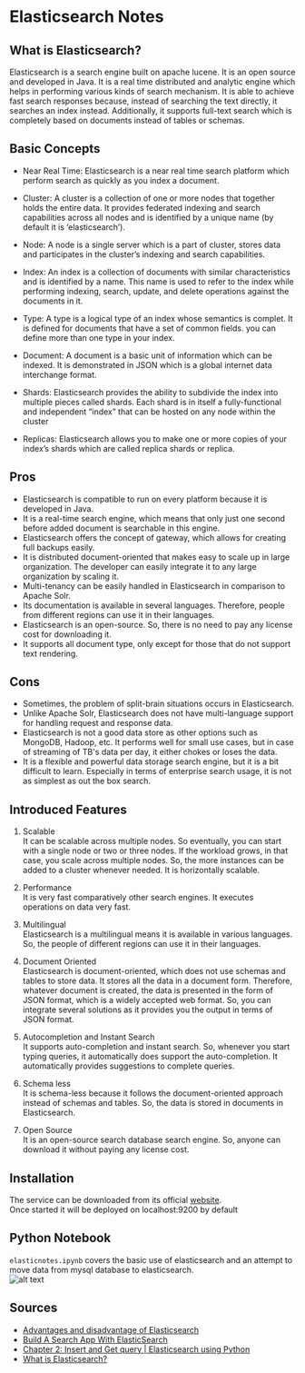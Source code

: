 # Elasticsearch Notes
  
## What is Elasticsearch?
Elasticsearch is a search engine built on apache lucene. It is an open source and developed in Java. It is a real time distributed and analytic engine which helps in performing various kinds of search mechanism. It is able to achieve fast search responses because, instead of searching the text directly, it searches an index instead. Additionally, it supports full-text search which is completely based on documents instead of tables or schemas.  

## Basic Concepts

- Near Real Time: Elasticsearch is a near real time search platform which perform search as quickly as you index a document.

- Cluster: A cluster is a collection of one or more nodes that together holds the entire data. It provides federated indexing and search capabilities across all nodes and is identified by a unique name (by default it is ‘elasticsearch’).

- Node: A node is a single server which is a part of cluster, stores data and participates in the cluster’s indexing and search capabilities.

- Index: An index is a collection of documents with similar characteristics and is identified by a name. This name is used to refer to the index while performing indexing, search, update, and delete operations against the documents in it.

- Type: A type is a logical type of an index whose semantics is complet. It is defined for documents that have a set of common fields. you can define more than one type in your index.

- Document: A document is a basic unit of information which can be indexed. It is demonstrated in JSON which is a global internet data interchange format.

- Shards: Elasticsearch provides the ability to subdivide the index into multiple pieces called shards. Each shard is in itself a fully-functional and independent “index” that can be hosted on any node within the cluster

- Replicas: Elasticsearch allows you to make one or more copies of your index’s shards which are called replica shards or replica.

## Pros
- Elasticsearch is compatible to run on every platform because it is developed in Java.
- It is a real-time search engine, which means that only just one second before added document is searchable in this engine.
- Elasticsearch offers the concept of gateway, which allows for creating full backups easily.
- It is distributed document-oriented that makes easy to scale up in large organization. The developer can easily integrate it to any large organization by scaling it.
- Multi-tenancy can be easily handled in Elasticsearch in comparison to Apache Solr.
- Its documentation is available in several languages. Therefore, people from different regions can use it in their languages.
- Elasticsearch is an open-source. So, there is no need to pay any license cost for downloading it.
- It supports all document type, only except for those that do not support text rendering.

## Cons

- Sometimes, the problem of split-brain situations occurs in Elasticsearch.
- Unlike Apache Solr, Elasticsearch does not have multi-language support for handling request and response data.
- Elasticsearch is not a good data store as other options such as MongoDB, Hadoop, etc. It performs well for small use cases, but in case of streaming of TB's data per day, it either chokes or loses the data.
- It is a flexible and powerful data storage search engine, but it is a bit difficult to learn. Especially in terms of enterprise search usage, it is not as simplest as out the box search.

## Introduced Features
1. Scalable   
It can be scalable across multiple nodes. So eventually, you can start with a single node or two or three nodes. If the workload grows, in that case, you scale across multiple nodes. So, the more instances can be added to a cluster whenever needed. It is horizontally scalable.   

2. Performance   
It is very fast comparatively other search engines. It executes operations on data very fast.   

3. Multilingual   
Elasticsearch is a multilingual means it is available in various languages. So, the people of different regions can use it in their languages.   

4. Document Oriented   
Elasticsearch is document-oriented, which does not use schemas and tables to store data. It stores all the data in a document form. Therefore, whatever document is created, the data is presented in the form of JSON format, which is a widely accepted web format. So, you can integrate several solutions as it provides you the output in terms of JSON format.   

5. Autocompletion and Instant Search   
It supports auto-completion and instant search. So, whenever you start typing queries, it automatically does support the auto-completion. It automatically provides suggestions to complete queries.   

6. Schema less   
It is schema-less because it follows the document-oriented approach instead of schemas and tables. So, the data is stored in documents in Elasticsearch.   

7. Open Source   
It is an open-source search database search engine. So, anyone can download it without paying any license cost.   

## Installation
The service can be downloaded from its official [website](https://www.elastic.co/downloads/elasticsearch).  
Once started it will be deployed on localhost:9200 by default

## Python Notebook
`elasticnotes.ipynb` covers the basic use of elasticsearch and an attempt to move data from mysql database to elasticsearch.   
![alt text](https://i.imgur.com/ccI7XFR.png)   

## Sources
- [Advantages and disadvantage of Elasticsearch](https://www.javatpoint.com/advantages-and-disadvantages-of-elasticsearch)
- [Build A Search App With ElasticSearch](https://www.youtube.com/watch?v=9hHWI02Axl8)
- [Chapter 2: Insert and Get query | Elasticsearch using Python](https://www.youtube.com/watch?v=-l3stO46CJc)
- [What is Elasticsearch?](https://medium.com/@AIMDekTech/what-is-elasticsearch-why-elasticsearch-advantages-of-elasticsearch-47b81b549f4d)
